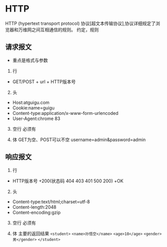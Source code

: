 # HTTP
HTTP (hypertext transport protocol) 协议[超文本传输协议],协议详细规定了浏览器和万维网之间互相通信的规则。
约定，规则
## 请求报文
* 重点是格式与参数
1. 行
  * GET/POST + url + HTTP版本号
2. 头
  * Host:atguigu.com
  * Cookie:name=guigu
  * Content-type:application/x-www-form-urlencoded
  * User-Agent:chrome 83

3. 空行 必须有

4. 体 GET为空、POST可以不空 username=admin&password=admin

## 响应报文
1. 行
  *   HTTP版本号 +200(状态码 404 403 401 500 200) +OK
2. 头
  * Content-type:text/html;charset=utf-8
  * Content-length:2048
  * Content-encoding:gzip
3. 空行 必须有

4. 体 主要的返回结果
  `<student>`
    `<name>孙悟空</name>`
    `<age>18</age>`
    `<gender>男</gender>`
  `</student>`